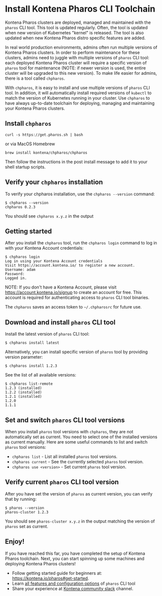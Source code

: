 # Install Kontena Pharos CLI Toolchain

Kontena Pharos clusters are deployed, managed and maintained with the `pharos` CLI tool. This tool is updated regularly. Often, the tool is updated when new version of Kubernetes "kernel" is released. The tool is also updated when new Kontena Pharos distro specific features are added.

In real world production environments, admins often run multiple versions of Kontena Pharos clusters. In order to perform maintenance for these clusters, admins need to juggle with multiple versions of `pharos` CLI tool: each deployed Kontena Pharos cluster will require a specific version of `pharos` tool for maintenance (NOTE: if newer version is used, the entire cluster will be upgraded to this new version). To make life easier for admins, there is a tool called `chpharos`.

With `chpharos`, it is easy to install and use multiple versions of `pharos` CLI tool. In addition, it will automatically install required versions of `kubectl` to match the version of Kubernetes running in your cluster. Use `chpharos` to have always up-to-date toolchain for deploying, managing and maintaining your Kontena Pharos clusters.

## Install `chpharos`

```
curl -s https://get.pharos.sh | bash
```

or via MacOS Homebrew

```
brew install kontena/chpharos/chpharos
```

Then follow the instructions in the post install message to add it to your shell startup scripts.

## Verify your `chpharos` installation

To verify your chpharos installation, use the `chpharos --version` command:

```
$ chpharos --version
chpharos 0.2.3
```

You should see `chpharos x.y.z` in the output

## Getting started

After you install the `chpharos` tool, run the `chpharos login` command to log in with your Kontena Account credentials:

```
$ chpharos login
Log in using your Kontena Account credentials
Visit https://account.kontena.io/ to register a new account.
Username: adam
Password:
Logged in.
```

NOTE: If you don't have a Kontena Account, please visit https://account.kontena.io/signup to create an account for free. This account is required for authenticating access to `pharos` CLI tool binaries.

The `chpharos` saves an access token to `~/.chpharosrc` for future use.

## Download and install `pharos` CLI tool

Install the latest version of `pharos` CLI tool:

```
$ chpharos install latest
```

Alternatively, you can install specific version of `pharos` tool by providing version parameter:

```
$ chpharos install 1.2.3
```

See the list of all available versions:

```
$ chpharos list-remote
1.2.3 (installed)
1.2.2 (installed)
1.2.1 (installed)
1.2.0
1.1.1
```

## Set and switch `pharos` CLI tool versions

When you install `pharos` tool versions with `chpharos`, they are not automatically set as current. You need to select one of the installed versions as current manually. Here are some useful commands to list and switch `pharos` tool versions:

* `chpharos list` - List all installed `pharos` tool versions.
* `chpharos current` - See the currently selected `pharos` tool version.
* `chpharos use <version>` - Set current `pharos` tool version.

## Verify current `pharos` CLI tool version

After you have set the version of `pharos` as current version, you can verify that by running:

```
$ pharos --version
pharos-cluster 1.2.3
```

You should see `pharos-cluster x.y.z` in the output matching the version of `pharos` set as current.

## Enjoy!

If you have reached this far, you have completed the setup of Kontena Pharos toolchain. Next, you can start spinning up some machines and deploying Kontena Pharos clusters!

* Follow getting started guide for beginners at: https://kontena.io/pharos#get-started.
* Learn [all features and configuration options](/configuration.md) of `pharos` CLI tool
* Share your experience at <a href="https://slack.kontena.io">Kontena community slack</a> channel.

